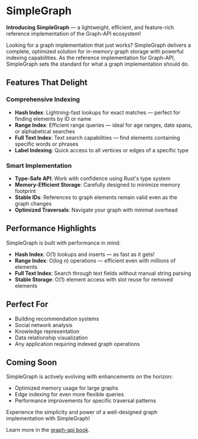 # SimpleGraph

**Introducing SimpleGraph** — a lightweight, efficient, and feature-rich reference implementation of the Graph-API ecosystem!

Looking for a graph implementation that just works? SimpleGraph delivers a complete, optimized solution for in-memory graph storage with powerful indexing capabilities. As the reference implementation for Graph-API, SimpleGraph sets the standard for what a graph implementation should do.

## Features That Delight

### Comprehensive Indexing
* **Hash Index**: Lightning-fast lookups for exact matches — perfect for finding elements by ID or name
* **Range Index**: Efficient range queries — ideal for age ranges, date spans, or alphabetical searches
* **Full Text Index**: Text search capabilities — find elements containing specific words or phrases
* **Label Indexing**: Quick access to all vertices or edges of a specific type

### Smart Implementation

* **Type-Safe API**: Work with confidence using Rust's type system
* **Memory-Efficient Storage**: Carefully designed to minimize memory footprint
* **Stable IDs**: References to graph elements remain valid even as the graph changes
* **Optimized Traversals**: Navigate your graph with minimal overhead

## Performance Highlights

SimpleGraph is built with performance in mind:

* **Hash Index**: O(1) lookups and inserts — as fast as it gets!
* **Range Index**: O(log n) operations — efficient even with millions of elements
* **Full Text Index**: Search through text fields without manual string parsing
* **Stable Storage**: O(1) element access with slot reuse for removed elements

## Perfect For

* Building recommendation systems
* Social network analysis
* Knowledge representation
* Data relationship visualization
* Any application requiring indexed graph operations

## Coming Soon

SimpleGraph is actively evolving with enhancements on the horizon:
* Optimized memory usage for large graphs
* Edge indexing for even more flexible queries
* Performance improvements for specific traversal patterns

Experience the simplicity and power of a well-designed graph implementation with SimpleGraph!

Learn more in the [graph-api book](https://bryncooke.github.io/graph-api/).